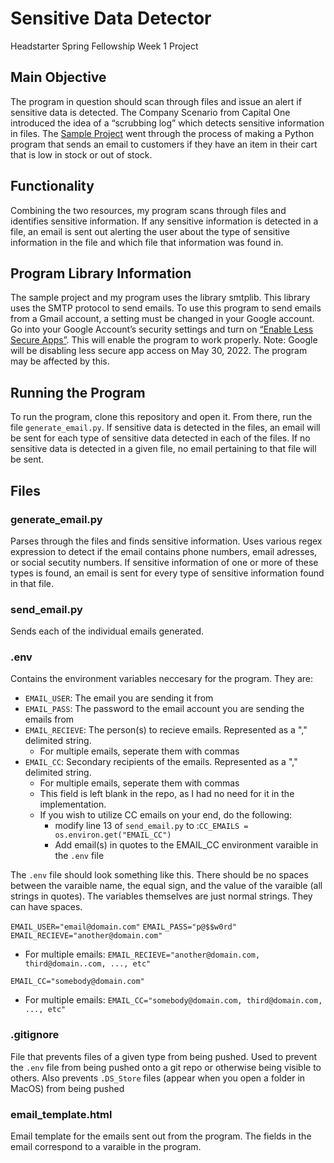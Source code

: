 # Sensitive Data Detector
Headstarter Spring Fellowship Week 1 Project

## Main  Objective
The program in question should scan through files and issue an alert if sensitive data is detected.
The Company Scenario from Capital One introduced the idea of a “scrubbing log” which detects sensitive information in files.
The [Sample Project](https://github.com/russellelliott/Customer-Shopping-Carts) went through the process of making a Python program that sends an email to customers if they have an item in their cart that is low in stock or out of stock.

## Functionality
Combining the two resources, my program scans through files and identifies sensitive information. If any sensitive information is detected in a file, an email is sent out alerting the user about the type of sensitive information in the file and which file that information was found in.

## Program Library Information
The sample project and my program uses the library smtplib. This library uses the SMTP protocol to send emails. To use this program to send emails from a Gmail account, a setting must be changed in your Google account.
Go into your Google Account’s security settings and turn on [“Enable Less Secure Apps”](https://myaccount.google.com/lesssecureapps?pli=1&rapt=AEjHL4N6IDE0TUlrohDkGGugp7KdT9rkm00XVjREzmsX79duDzTD_m56zDUtnIPEZAFD4yNoF7WEjJstM2gDMo9Oo59Ca3TrCQ). This will enable the program to work properly.
Note: Google will be disabling less secure app access on May 30, 2022. The program may be affected by this.

## Running the Program
To run the program, clone this repository and open it. From there, run the file `generate_email.py`. If sensitive data is detected in the files, an email will be sent for each type of sensitive data detected in each of the files. If no sensitive data is detected in a given file, no email pertaining to that file will be sent.

## Files
### generate_email.py
Parses through the files and finds sensitive information. Uses various regex expression to detect if the email contains phone numbers, email adresses, or social secutity numbers. If sensitive information of one or more of these types is found, an email is sent for every type of sensitive information found in that file.

### send_email.py
Sends each of the individual emails generated.

### .env
Contains the environment variables neccesary for the program. They are:
- `EMAIL_USER`: The email you are sending it from
- `EMAIL_PASS`: The password to the email account you are sending the emails from
- `EMAIL_RECIEVE`: The person(s) to recieve emails. Represented as a "," delimited string.
    - For multiple emails, seperate them with commas
- `EMAIL_CC`: Secondary recipients of the emails. Represented as a "," delimited string.
    - For multiple emails, seperate them with commas
    - This field is left blank in the repo, as I had no need for it in the implementation.
    - If you wish to utilize CC emails on your end, do the following:
        - modify line 13 of `send_email.py` to :`CC_EMAILS = os.environ.get("EMAIL_CC")`
        - Add email(s) in quotes to the EMAIL_CC environment varaible in the `.env` file

The `.env` file should look something like this. There should be no spaces between the varaible name, the equal sign, and the value of the varaible (all strings in quotes). The variables themselves are just normal strings. They can have spaces.

`EMAIL_USER="email@domain.com"`
`EMAIL_PASS="p@$$w0rd"`
`EMAIL_RECIEVE="another@domain.com"`
- For multiple emails: `EMAIL_RECIEVE="another@domain.com, third@domain..com, ..., etc"`

`EMAIL_CC="somebody@domain.com"`
- For multiple emails: `EMAIL_CC="somebody@domain.com, third@domain.com, ..., etc"`

### .gitignore
File that prevents files of a given type from being pushed. Used to prevent the `.env` file from being pushed onto a git repo or otherwise being visible to others. Also prevents `.DS_Store` files (appear when you open a folder in MacOS) from being pushed

### email_template.html
Email template for the emails sent out from the program. The fields in the email correspond to a varaible in the program.